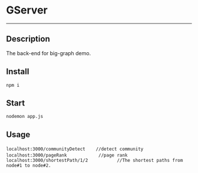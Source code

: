 # GServer
***
## Description
The back-end for big-graph demo.

## Install
`npm i`
## Start
`nodemon app.js`
## Usage
`localhost:3000/communityDetect    //detect community`
` localhost:3000/pageRank            //page rank`
` localhost:3000/shortestPath/1/2           //The shortest paths from node#1 to node#2.`
